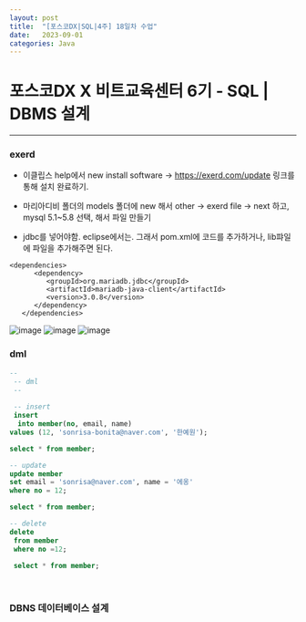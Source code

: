 ```yaml
---
layout: post
title:  "[포스코DX|SQL|4주] 18일차 수업"
date:   2023-09-01
categories: Java
---
```


# 포스코DX X 비트교육센터 6기 - SQL | DBMS 설계

---

### exerd

- 이클립스 help에서 new install software -> https://exerd.com/update 링크를 통해 설치 완료하기.
- 마리아디비 폴더의 models 폴더에 new 해서 other -> exerd file -> next 하고, mysql 5.1~5.8 선택, 해서 파일 만들기

- jdbc를 넣어야함. eclipse에서는. 그래서 pom.xml에 코드를 추가하거나, lib퍄일에 파일을 추가해주면 된다.

```
<dependencies>
      <dependency>
         <groupId>org.mariadb.jdbc</groupId>
         <artifactId>mariadb-java-client</artifactId>
         <version>3.0.8</version>
      </dependency>
   </dependencies>
```

![image](https://github.com/talkingOrange/talkingOrange.github.io/assets/88815795/e73c5078-2638-4b4b-9b53-1d712a0ff50d)
![image](https://github.com/talkingOrange/talkingOrange.github.io/assets/88815795/759aae39-988e-45e5-85c3-6709804d70c4)
![image](https://github.com/talkingOrange/talkingOrange.github.io/assets/88815795/a9ba0fc6-a7f6-46af-ba10-d31777f3bfb0)




### dml

```sql
--
 -- dml
 --
 
 -- insert 
 insert
  into member(no, email, name)
values (12, 'sonrisa-bonita@naver.com', '한예원');

select * from member;

-- update
update member 
set email = 'sonrisa@naver.com', name = '에옹'
where no = 12;

select * from member;

-- delete
delete
 from member 
 where no =12;
 
 select * from member;
 
 

```



### DBNS 데이터베이스 설계





